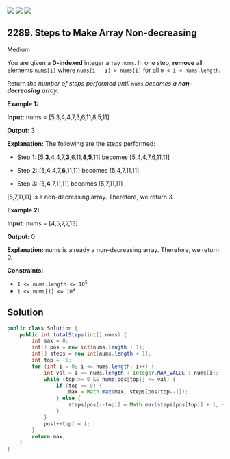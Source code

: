 [![](https://img.shields.io/github/stars/javadev/LeetCode-in-Java?label=Stars&style=flat-square)](https://github.com/javadev/LeetCode-in-Java)
[![](https://img.shields.io/github/forks/javadev/LeetCode-in-Java?label=Fork%20me%20on%20GitHub%20&style=flat-square)](https://github.com/javadev/LeetCode-in-Java/fork)
[![](https://img.shields.io/badge/-LeetCode%20in%20Kotlin-blue?style=flat-square)](https://github.com/javadev/LeetCode-in-Kotlin)

## 2289\. Steps to Make Array Non-decreasing

Medium

You are given a **0-indexed** integer array `nums`. In one step, **remove** all elements `nums[i]` where `nums[i - 1] > nums[i]` for all `0 < i < nums.length`.

Return _the number of steps performed until_ `nums` _becomes a **non-decreasing** array_.

**Example 1:**

**Input:** nums = [5,3,4,4,7,3,6,11,8,5,11]

**Output:** 3

**Explanation:** The following are the steps performed:

- Step 1: [5,**3**,4,4,7,**3**,6,11,**8**,**5**,11] becomes [5,4,4,7,6,11,11]

- Step 2: [5,**4**,4,7,**6**,11,11] becomes [5,4,7,11,11]

- Step 3: [5,**4**,7,11,11] becomes [5,7,11,11]

[5,7,11,11] is a non-decreasing array. Therefore, we return 3. 

**Example 2:**

**Input:** nums = [4,5,7,7,13]

**Output:** 0

**Explanation:** nums is already a non-decreasing array. Therefore, we return 0. 

**Constraints:**

*   <code>1 <= nums.length <= 10<sup>5</sup></code>
*   <code>1 <= nums[i] <= 10<sup>9</sup></code>

## Solution

```java
public class Solution {
    public int totalSteps(int[] nums) {
        int max = 0;
        int[] pos = new int[nums.length + 1];
        int[] steps = new int[nums.length + 1];
        int top = -1;
        for (int i = 0; i <= nums.length; i++) {
            int val = i == nums.length ? Integer.MAX_VALUE : nums[i];
            while (top >= 0 && nums[pos[top]] <= val) {
                if (top == 0) {
                    max = Math.max(max, steps[pos[top--]]);
                } else {
                    steps[pos[--top]] = Math.max(steps[pos[top]] + 1, steps[pos[top + 1]]);
                }
            }
            pos[++top] = i;
        }
        return max;
    }
}
```